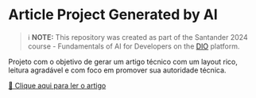 # Article Project Generated by AI


 > ℹ️ **NOTE:** This repository was created as part of the Santander 2024 course - Fundamentals of AI for Developers on the [DIO](https://dio.me) platform.


Projeto com o objetivo de gerar um artigo técnico com um layout rico, leitura agradável e com foco em promover sua autoridade técnica.

<a href="https://web.dio.me/articles/git-vs-github-entenda-a-diferenca-e-como-utilizar-cada-um?back=%2Farticles&page=1&order=oldest"> 📃 Clique aqui para ler o artigo</a>

